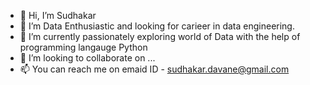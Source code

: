- 👋 Hi, I’m Sudhakar
- 👀 I’m Data Enthusiastic and looking for carieer in data engineering.
- 🌱 I’m currently passionately exploring world of Data with the help of programming langauge Python
- 💞️ I’m looking to collaborate on ...
- 📫 You can reach me on emaid ID - sudhakar.davane@gmail.com

<!---
Sudha1212/Sudha1212 is a ✨ special ✨ repository because its `README.md` (this file) appears on your GitHub profile.
You can click the Preview link to take a look at your changes.
--->

